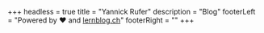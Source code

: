 +++
headless = true
title = "Yannick Rufer"
description = "Blog"
footerLeft = "Powered by ❤️ and [lernblog.ch](https://www.lernblog.ch)"
footerRight = ""
+++
